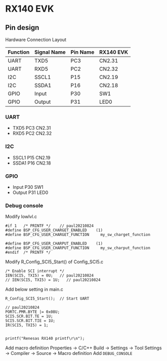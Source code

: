 # RX140 EVK
## Pin design
Hardware Connection Layout  

Function    |Signal Name | Pin Name  | RX140 EVK
------------|------------|-----------|-----------
UART        | TXD5       | PC3       | CN2.31
UART        | RXD5       | PC2       | CN2.32
I2C         | SSCL1      | P15       | CN2.19
I2C         | SSDA1      | P16       | CN2.18
GPIO        | Input      | P30       | SW1
GPIO        | Output     | P31       | LED0

### UART
* TXD5  PC3     CN2.31
* RXD5  PC2     CN2.32
 
### I2C
* SSCL1 P15     CN2.19
* SSDA1 P16     CN2.18

### GPIO
* Input     P30     SW1
* Output    P31     LED0


### Debug console
Modify lowlvl.c

    #if 1   /* PRINTF */    // paul20210824
    #define BSP_CFG_USER_CHARGET_ENABLED    (1)
    #define BSP_CFG_USER_CHARGET_FUNCTION     my_sw_charget_function

    #define BSP_CFG_USER_CHARPUT_ENABLED    (1)
    #define BSP_CFG_USER_CHARPUT_FUNCTION     my_sw_charput_function
    #endif  /* PRINTF */

Modify R_Config_SCI5_Start() of Config_SCI5.c

    /* Enable SCI interrupt */
    IEN(SCI5, TXI5) = 0U;   // paul20210824
    // IEN(SCI5, TXI5) = 1U;   // paul20210824

Add below setting in main.c

    R_Config_SCI5_Start();  // Start UART

    // paul20210824
    PORTC.PMR.BYTE |= 0x08U;
    SCI5.SCR.BIT.TE = 1U;
    SCI5.SCR.BIT.TIE = 1U;
    IR(SCI5, TXI5) = 1;


    printf("Renesas RX140 printf\r\n");

Add macro definition
Properties -> C/C++ Build -> Settings -> Tool Settings -> Compiler -> Source -> Macro definition
Add `DEBUG_CONSOLE`


